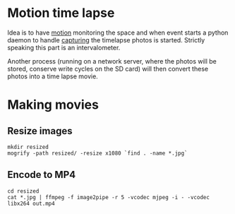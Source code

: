 Motion time lapse
=================

Idea is to have [motion][motionweb] monitoring the space and when event starts a python daemon
to handle [capturing][captureweb] the timelapse photos is started. Strictly speaking this part is 
an intervalometer.

Another process (running on a network server, where the photos will be stored, conserve write cycles on the SD card)
will then convert these photos into a time lapse movie.

[motionweb]: http://www.lavrsen.dk/foswiki/bin/view/Motion
[captureweb]: http://capture.sourceforge.net/

# Making movies

## Resize images

    mkdir resized
    mogrify -path resized/ -resize x1080 `find . -name *.jpg`

## Encode to MP4

    cd resized
    cat *.jpg | ffmpeg -f image2pipe -r 5 -vcodec mjpeg -i - -vcodec libx264 out.mp4

